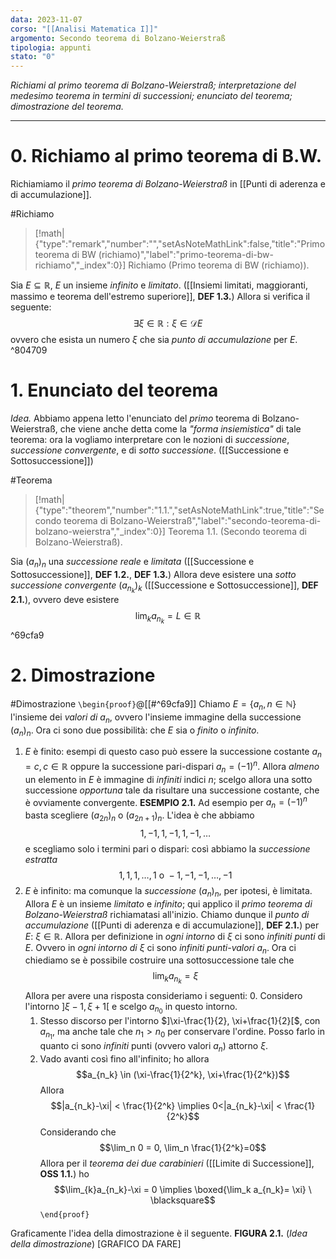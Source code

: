 ```yaml
---
data: 2023-11-07
corso: "[[Analisi Matematica I]]"
argomento: Secondo teorema di Bolzano-Weierstraß
tipologia: appunti
stato: "0"
---
```

*Richiami al primo teorema di Bolzano-Weierstraß; interpretazione del medesimo teorema in termini di successioni; enunciato del teorema; dimostrazione del teorema.*
- - -
# 0. Richiamo al primo teorema di B.W.
Richiamiamo il *primo teorema di Bolzano-Weierstraß* in [[Punti di aderenza e di accumulazione]].

#Richiamo
> [!math|{"type":"remark","number":"","setAsNoteMathLink":false,"title":"Primo teorema di BW (richiamo)","label":"primo-teorema-di-bw-richiamo","_index":0}] Richiamo (Primo teorema di BW (richiamo)).
>  
Sia $E \subseteq \mathbb{R}$, $E$ un insieme *infinito* e *limitato*. ([[Insiemi limitati, maggioranti, massimo e teorema dell'estremo superiore]], **DEF 1.3.**)
Allora si verifica il seguente: $$
\exists \xi \in \mathbb{R}: \xi \in \mathcal{D} E
$$ovvero che esista un numero $\xi$ che sia *punto di accumulazione* per $E$. 
^804709
# 1. Enunciato del teorema
*Idea.* Abbiamo appena letto l'enunciato del *primo* teorema di Bolzano-Weierstraß, che viene anche detta come la *"forma insiemistica"* di tale teorema: ora la vogliamo interpretare con le nozioni di *successione*, *successione convergente*, e di *sotto successione*. ([[Successione e Sottosuccessione]])

#Teorema 
> [!math|{"type":"theorem","number":"1.1.","setAsNoteMathLink":true,"title":"Secondo teorema di Bolzano-Weierstraß","label":"secondo-teorema-di-bolzano-weierstra","_index":0}] Teorema 1.1. (Secondo teorema di Bolzano-Weierstraß).
> 
Sia $(a_n)_n$ una *successione reale* e *limitata*  ([[Successione e Sottosuccessione]], **DEF 1.2.**, **DEF 1.3.**)
Allora deve esistere una *sotto successione convergente* $(a_{n_k})_k$ ([[Successione e Sottosuccessione]], **DEF 2.1.**), ovvero deve esistere $$\lim_k a_{n_k} = L \in \mathbb{R}$$
^69cfa9
# 2. Dimostrazione
#Dimostrazione 
`\begin{proof}`@[[#^69cfa9]]
Chiamo $E = \{a_n, n \in \mathbb{N}\}$ l'insieme dei *valori di* $a_n$, ovvero l'insieme immagine della successione $(a_n)_n$.
Ora ci sono due possibilità: che $E$ sia o *finito* o *infinito*. 
1. $E$ è finito: esempi di questo caso può essere la successione costante $a_n = c, c \in \mathbb{R}$ oppure la successione pari-dispari $a_n = (-1)^n$.
   Allora *almeno* un elemento in $E$ è immagine di *infiniti* indici $n$; scelgo allora una sotto successione *opportuna* tale da risultare una successione costante, che è ovviamente convergente. 
   **ESEMPIO 2.1.** Ad esempio per $a_n = (-1)^n$ basta scegliere $(a_{2n})_n$ o $(a_{2n+1})_n$. L'idea è che abbiamo $$1, -1, 1, -1, 1, -1, \ldots$$e scegliamo solo i termini pari o dispari: così abbiamo la *successione estratta* $$1, 1, 1, \ldots, 1 \text{ o }-1, -1, -1, \ldots, -1$$
2. $E$ è infinito: ma comunque la *successione* $(a_n)_n$, per ipotesi, è limitata. Allora $E$ è un insieme *limitato* e *infinito*; qui applico il *primo teorema di Bolzano-Weierstraß* richiamatasi all'inizio. Chiamo dunque il *punto di accumulazione* ([[Punti di aderenza e di accumulazione]], **DEF 2.1.**) per $E$: $\xi \in \mathbb{R}$.
   Allora per definizione in *ogni intorno* di $\xi$ ci sono *infiniti punti* di $E$.
   Ovvero in *ogni intorno di* $\xi$ ci sono *infiniti punti-valori* $a_n$. 
   Ora ci chiediamo se è possibile costruire una sottosuccessione tale che $$\lim_k a_{n_k} = \xi$$
   Allora per avere una risposta consideriamo i seguenti: 
   0. Considero l'intorno $]\xi -1, \xi +1[$ e scelgo $a_{n_0}$ in questo intorno.
   1. Stesso discorso per l'intorno $]\xi-\frac{1}{2}, \xi+\frac{1}{2}[$, con $a_{n_1}$, ma anche tale che $n_1 > n_0$ per conservare l'ordine. Posso farlo in quanto ci sono *infiniti* punti (ovvero valori $a_n$) attorno $\xi$.
   2. Vado avanti così fino all'infinito; ho allora $$a_{n_k} \in (\xi-\frac{1}{2^k}, \xi+\frac{1}{2^k})$$Allora $$|a_{n_k}-\xi| < \frac{1}{2^k} \implies 0<|a_{n_k}-\xi| < \frac{1}{2^k}$$Considerando che $$\lim_n 0 = 0, \lim_n \frac{1}{2^k}=0$$Allora per il *teorema dei due carabinieri* ([[Limite di Successione]], **OSS 1.1.**) ho $$\lim_{k}a_{n_k}-\xi = 0 \implies \boxed{\lim_k a_{n_k}= \xi} \ \blacksquare$$
`\end{proof}`

Graficamente l'idea della dimostrazione è il seguente.
**FIGURA 2.1.** (*Idea della dimostrazione*)
[GRAFICO DA FARE]

